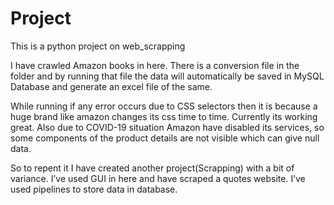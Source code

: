 # Project
This is a python project on web_scrapping

I have crawled Amazon books in here. There is a conversion file in the folder and by running that file the data will automatically be saved in MySQL Database and generate an excel file of the same.

While running if any error occurs due to CSS selectors then it is because a huge brand like amazon changes its css time to time. Currently its working great. Also due to COVID-19 situation Amazon have disabled its services, so some components of the product details are not visible which can give null data.

So to repent it I have created another project(Scrapping) with a bit of variance. I’ve used GUI in here and have scraped a quotes website. I’ve used pipelines to store data in database.
